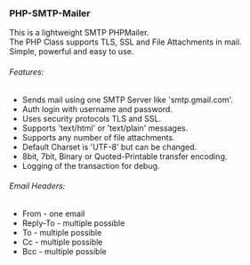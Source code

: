 ### PHP-SMTP-Mailer
This is a lightweight SMTP PHPMailer.<br>
The PHP Class supports TLS, SSL and File Attachments in mail.<br>
Simple, powerful and easy to use.

###### Features:
* Sends mail using one SMTP Server like 'smtp.gmail.com'.
* Auth login with username and password.
* Uses security protocols TLS and SSL.
* Supports 'text/html' or 'text/plain' messages.
* Supports any number of file attachments.
* Default Charset is 'UTF-8' but can be changed.
* 8bit, 7bit, Binary or Quoted-Printable transfer encoding.
* Logging of the transaction for debug.

###### Email Headers:
* From     - one email
* Reply-To - multiple possible
* To  - multiple possible
* Cc  - multiple possible
* Bcc - multiple possible
